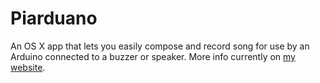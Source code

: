 # Piarduano
An OS X app that lets you easily compose and record song for use by an Arduino connected to a buzzer or speaker.
More info currently on <a href="http://www.hangar42.nl/article.php?title=piarduano">my website</a>.
